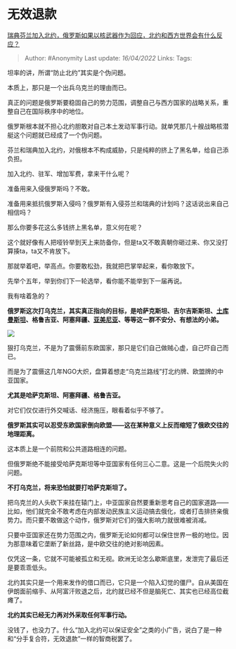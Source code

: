 # 无效退款
[瑞典芬兰加入北约，俄罗斯如果以核武器作为回应，北约和西方世界会有什么反应？](https://www.zhihu.com/question/527615135/answer/2438490574)

> Author: #Anonymity
> Last update: *16/04/2022*
> Links:
> Tags:

坦率的讲，所谓“防止北约”其实是个伪问题。

本质上，那只是一个出兵乌克兰的理由而已。

真正的问题是俄罗斯要稳固自己的势力范围，调整自己与西方国家的战略关系，重整自己在国际秩序中的地位。

俄罗斯根本就不担心北约胆敢对自己本土发动军事行动。就单凭那几十艘战略核潜艇这个问题就已经成了一个伪问题。

芬兰和瑞典加入北约，对俄根本不构成威胁，只是纯粹的挤上了黑名单，给自己添负担。

加入北约、驻军、增加军费，拿来干什么呢？

准备用来入侵俄罗斯吗？不敢。

准备用来抵抗俄罗斯入侵吗？俄罗斯有入侵芬兰和瑞典的计划吗？这话说出来自己相信吗？

那么你要多花这么多钱挤上黑名单，意义何在呢？

这个就好像有人把哑铃举到天上来防备你，但是ta又不敢真朝你砸过来、你又没打算揍ta，ta又不肯放下。

那就举着吧，举高点。你要敢松劲，我就把巴掌举起来，看你敢放下。

先举个五年，举到你们下一轮选举，看你能不能举到下一届再说。

我有啥着急的？

**俄罗斯这次打乌克兰，其实真正指向的目标，是哈萨克斯坦、吉尔吉斯斯坦、[土库曼斯坦](https://www.zhihu.com/search?q=%E5%9C%9F%E5%BA%93%E6%9B%BC%E6%96%AF%E5%9D%A6&search_source=Entity&hybrid_search_source=Entity&hybrid_search_extra=%7B%22sourceType%22%3A%22answer%22%2C%22sourceId%22%3A2438490574%7D)、格鲁吉亚、阿塞拜疆、[亚美尼亚](https://www.zhihu.com/search?q=%E4%BA%9A%E7%BE%8E%E5%B0%BC%E4%BA%9A&search_source=Entity&hybrid_search_source=Entity&hybrid_search_extra=%7B%22sourceType%22%3A%22answer%22%2C%22sourceId%22%3A2438490574%7D)、等等这一群不安分、有想法的小弟。**

![](https://pic1.zhimg.com/50/v2-fb2c25f02c6deec676870017c3914707_720w.jpg?source=1940ef5c)

狠打乌克兰，不是为了震慑前东欧国家，那只是它们自己做贼心虚，自己吓自己而已。

而是为了震慑这几年NGO大炽，盘算着想走“乌克兰路线”打北约牌、欧盟牌的中亚国家。

**尤其是哈萨克斯坦、阿塞拜疆、格鲁吉亚。**

对它们仅仅进行外交喊话、经济施压，眼看着似乎不够了。

**俄罗斯其实可以忍受东欧国家倒向欧盟——这在某种意义上反而缩短了俄欧交往的地理距离。**

这本质上是一个前院和公共道路相连的问题。

但俄罗斯绝不能接受哈萨克斯坦等中亚国家有任何三心二意。这是一个后院失火的问题。

**不打乌克兰，将来恐怕就要打哈萨克斯坦了。**

把乌克兰的人头砍下来挂在辕门上，中亚国家自然要重新思考自己的国家道路——比如，他们就完全不敢考虑在内部发动民族主义运动搞去俄化，或者打击排挤亲俄势力。而只要不敢做这个动作，俄罗斯对它们的强大影响力就很难被消减。

只要中亚国家还在势力范围之内，俄罗斯无论如何都可以保住世界一极的地位。因为那意味着它垄断了新丝路，是中欧交往的绝对影响因素。

仅凭这一条，它就不可能被孤立和无视。欧洲无论怎么歇斯底里，发泄完了最后还是要乖乖低头。

北约其实只是一个用来发作的借口而已，它只是一个陷入幻觉的僵尸。自从美国在伊朗面前缩手、从阿富汗败退之后，北约就已经不但是脑死亡、其实也已经高位截瘫了。

**北约其实已经无力再对外采取任何军事行动。**

没钱了，也没力了。什么“加入北约可以保证安全”之类的小广告，说白了是一种和“分手复合符，无效退款”一样的智商税罢了。

